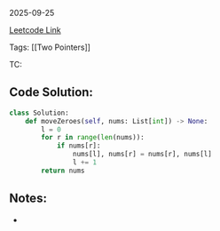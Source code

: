 
2025-09-25

[Leetcode Link](https://leetcode.com/problems/move-zeroes/description/?envType=study-plan-v2&envId=leetcode-75)

Tags: [[Two Pointers]]

TC: 

## Code Solution: 

```python
class Solution:
    def moveZeroes(self, nums: List[int]) -> None:
        l = 0
        for r in range(len(nums)):
            if nums[r]:
                nums[l], nums[r] = nums[r], nums[l]
                l += 1
        return nums
```

## Notes:
- 
